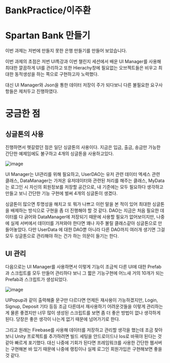 # BankPractice/이주환
 
# Spartan Bank 만들기

이번 과제는 저번에 만들지 못한 은행 만들기를 만들어 보았습니다.

이번 과제의 초점은 저번 UI특강과 이번 챌린지 세션에서 배운 UI Manager를 사용해 최대한 깔끔하게 UI를 관리하고 또한 Hierachy창에 필요없는 오브젝트들은 비우고 최대한 동적생성을 하는 쪽으로 구현하고자 노력했다.

대신 UI Manager와 Json을 통한 데이터 저장이 주가 되다보니 다른 불필요한 요구사항들은 제처두고 진행하였다.

# 궁금한 점

## 싱글톤의 사용
진행하면서 헷갈렸던 점은 일단 싱글톤의 사용이다.
지금은 입금, 출금, 송금만 가능한 간단한 예제임에도 불구하고 4개의 싱글톤을 사용하고있다.

![image](https://github.com/leejh0469/BankPractice/assets/43924035/eea5dab9-92d0-470b-b42a-984736cab2bc)

UI Manager는 UI관리를 위해 필요하고, UserDAO는 유저 관련 데이터 엑세스 관련 클래스, DataManager는 가져온 유저데이터와 관련된 처리를 해주는 클래스, MyData는 로그인 시 자신의 회원정보를 저장할 공간으로,
내 기준에는 모두 필요하다 생각하고 만들고 보니 간단한 기능 구현에 벌써 4개의 싱글톤이 생겼다.

싱글톤이 많으면 투명성을 해치고 또 뭐가 나쁘고 이런 말을 본 적이 있어 최대한 싱글톤을 배제하는 방식으로 구현을 좀 더 진행해야 할 것 같다. DAO는 지금은 처음 필요한 데이터를 다 긁어와 DataManager에 저장되기 때문에 사용할 필요가 없어보이지만, 나중에 실제 서버에서 데이터를 가져와야 한다면 꽤나 자주 불릴 클래스같아 싱글톤으로 만들어놓았다. 다만 UserData 에 대한 DAO뿐 아니라 다른 DAO까지 여러개 생기면 그걸 모두 싱글톤으로 관리해야 하는 건가 하는 의문이 들기는 한다.

## UI 관리
다음으로는 UI Manager를 사용하면서 이렇게 기능이 조금씩 다른 UI에 대한 Prefab과 스크립트를 모두 만들어 관리하다 보니 그 짧은 기능구현에 어느새 거의 10개가 되는 Prefab과 스크립트가 생성되었다.

![image](https://github.com/leejh0469/BankPractice/assets/43924035/5aa3faf3-4031-4ba6-8909-e36154e00767)

UIPopup과 같이 출력해줄 문구만 다르다면 언제든 재사용이 가능하겠지만, Login, Signup, Deposit 기타 등등 조금 다른데서 재사용하기 어려운것들을 이렇게 관리하는게 물론 좋겠지만 너무 많이 생성된 스크립트를 보면 좀 더 좋은 방법이 없나 생각하게 된다.
당장은 좋은 생각이 나는게 없기 때문에 넘어가기로 한다.

그리고 원래는 Firebase를 사용해 데이터를 저장하고 관리할 생각을 했는데 조금 찾아보니 Unity 프로젝트를 추가하려면 빌드 세팅을 안드로이드나 Ios로 바꿔야 된다는 것 같아 빠르게 포기했다.
대신 나중에 기회가 된다면 프레임워크를 사용한 간단한 웹서버는 구현해본 바 있기 때문에 나중에 랭킹이나 실제 로그인 회원가입은 구현해보면 좋을 것 같다.
